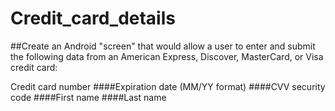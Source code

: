 # Credit_card_details

##Create an Android "screen" that would allow a user to enter and submit the following data from an American Express, Discover, MasterCard, or Visa credit card:

Credit card number
####Expiration date (MM/YY format)
####CVV security code
####First name
####Last name
